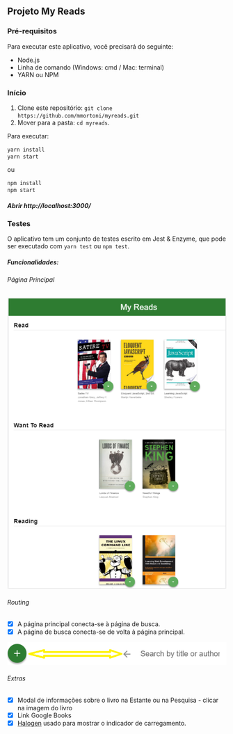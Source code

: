 ## Projeto My Reads

### Pré-requisitos

Para executar este aplicativo, você precisará do seguinte:

* Node.js
* Linha de comando (Windows: cmd / Mac: terminal)
* YARN ou NPM

### Início

1. Clone este repositório: `git clone https://github.com/mmortoni/myreads.git`
2. Mover para a pasta: `cd myreads`.<br />

Para executar:

```
yarn install
yarn start
```
ou
```
npm install
npm start
```

##### Abrir  http://localhost:3000/

### Testes
O aplicativo tem um conjunto de testes escrito em Jest & Enzyme, que pode ser executado com ```yarn test``` ou ```npm test```. 

##### Funcionalidades:

###### Página Principal

![Estante de livros](public/bookshelf.png?raw=true "Estante de livros")

###### Routing      
- [x] A página principal conecta-se à página de busca.
- [x] A página de busca conecta-se de volta à página principal.

![Routing](public/routing.png?raw=true "Routing")

###### Extras
- [x] Modal de informações sobre o livro na Estante ou na Pesquisa - clicar na imagem do livro
- [x] Link Google Books
- [x] <a href="https://github.com/yuanyan/halogen" target="_blank">Halogen</a> usado para mostrar o indicador de carregamento.

